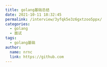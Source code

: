 ```yaml
---
title: golang基础总结
date: 2021-10-11 18:32:45
permalink: /interview/3yfqk5e3z6gxtzoo5ppx/
categories:
  - golang
  - 面试
tags:
  - golang基础
author: 
  name: nrnc
  link: https://github.com
---
```




